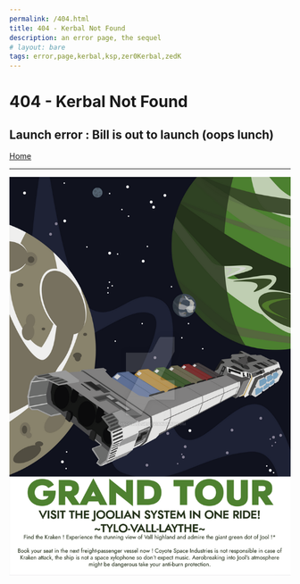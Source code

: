 ```yaml
---
permalink: /404.html
title: 404 - Kerbal Not Found
description: an error page, the sequel
# layout: bare
tags: error,page,kerbal,ksp,zer0Kerbal,zedK
---
```


<!-- 404.md v1.0.3.1
Asteroid Cities (KMAC)
created: 01 Feb 2022
updated: 27 Mar 2022 -->

<script src="https://kit.fontawesome.com/0ea5493613.js" crossorigin="anonymous"></script>

<div class="fa-2x">
    <i class="fa fa-gear fa-spin fa-2x" style="color: firebrick"></i>
    <i class="fa-solid fa-meteor"></i>
</div>

<div class="fa-3x">
  <i class="fa-solid fa-square-exclamation fa-beat-fade"></i>
  <i class="fa-solid fa-poo-bolt fa-beat-fade" style="--fa-beat-fade-opacity: 0.1; --fa-beat-fade-scale: 1.25;color: firebrick" ></i>
  <i class="fa-solid fa-circle-info fa-beat-fade" style="--fa-beat-fade-opacity: 0.67; --fa-beat-fade-scale: 1.075;" ></i>
</div>

<i class="fa-duotone fa-meteor fa-beat-fade" style="--fa-beat-fade-opacity: 0.1; --fa-beat-fade-scale: 1.25; color: firebrick"></i>

<i class="fa-duotone fa-meteor" style="color: firebrick"></i>

  <!-- solid style -->
  <i class="fa-solid fa-user"></i>

  <!-- regular style -->
  <i class="fa-regular fa-user"></i>

  <!-- light style -->
  <i class="fa-light fa-user"></i>

  <!-- duotone style -->
  <i class="fa-duotone fa-user"></i>

  <!-- all new thin style -->
  <i class="fa-thin fa-user"></i>

  <!--brand icon-->
  <i class="fa-brands fa-github-square"></i>

# 404 - Kerbal Not Found

## Launch error : Bill is out to launch (oops lunch)

[Home](./index)

---

![Space Ground Tour by discoslelge](https://github.com/zer0Kerbal/JoolianDiscovery/blob/master/img/space-grand-tour-ksp-by-discoslelge-dbvxxbz-fullview.png?raw=true)

<!-- this file CC BY-ND 3.0 Unported by zer0Kerbal -->
